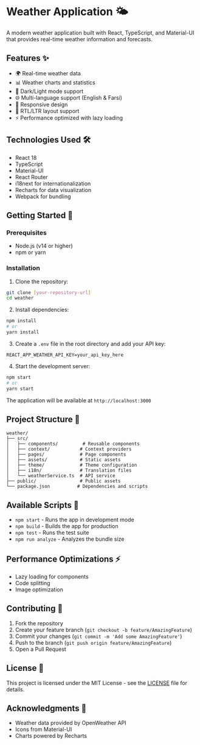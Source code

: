 # Weather Application 🌤️

A modern weather application built with React, TypeScript, and Material-UI that provides real-time weather information and forecasts.

## Features ✨

- 🌍 Real-time weather data
- 📊 Weather charts and statistics
- 🌙 Dark/Light mode support
- 🌐 Multi-language support (English & Farsi)
- 📱 Responsive design
- 🔄 RTL/LTR layout support
- ⚡ Performance optimized with lazy loading

## Technologies Used 🛠️

- React 18
- TypeScript
- Material-UI
- React Router
- i18next for internationalization
- Recharts for data visualization
- Webpack for bundling

## Getting Started 🚀

### Prerequisites

- Node.js (v14 or higher)
- npm or yarn

### Installation

1. Clone the repository:
```bash
git clone [your-repository-url]
cd weather
```

2. Install dependencies:
```bash
npm install
# or
yarn install
```

3. Create a `.env` file in the root directory and add your API key:
```env
REACT_APP_WEATHER_API_KEY=your_api_key_here
```

4. Start the development server:
```bash
npm start
# or
yarn start
```

The application will be available at `http://localhost:3000`

## Project Structure 📁

```
weather/
├── src/
│   ├── components/         # Reusable components
│   ├── context/           # Context providers
│   ├── pages/             # Page components
│   ├── assets/            # Static assets
│   ├── theme/             # Theme configuration
│   ├── i18n/              # Translation files
│   └── weatherService.ts  # API service
├── public/                # Public assets
└── package.json          # Dependencies and scripts
```

## Available Scripts 📜

- `npm start` - Runs the app in development mode
- `npm build` - Builds the app for production
- `npm test` - Runs the test suite
- `npm run analyze` - Analyzes the bundle size

## Performance Optimizations ⚡

- Lazy loading for components
- Code splitting
- Image optimization

## Contributing 🤝

1. Fork the repository
2. Create your feature branch (`git checkout -b feature/AmazingFeature`)
3. Commit your changes (`git commit -m 'Add some AmazingFeature'`)
4. Push to the branch (`git push origin feature/AmazingFeature`)
5. Open a Pull Request

## License 📝

This project is licensed under the MIT License - see the [LICENSE](LICENSE) file for details.

## Acknowledgments 🙏

- Weather data provided by OpenWeather API
- Icons from Material-UI
- Charts powered by Recharts
